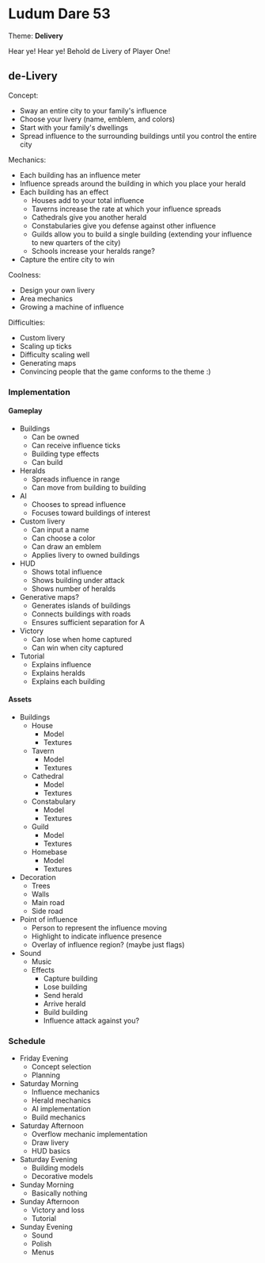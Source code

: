 # Ludum Dare 53

Theme: **Delivery**

Hear ye! Hear ye! Behold de Livery of Player One!

## de-Livery

Concept:
* Sway an entire city to your family's influence
* Choose your livery (name, emblem, and colors)
* Start with your family's dwellings
* Spread influence to the surrounding buildings until you control the entire city

Mechanics:
* Each building has an influence meter
* Influence spreads around the building in which you place your herald
* Each building has an effect
	- Houses add to your total influence
	- Taverns increase the rate at which your influence spreads
	- Cathedrals give you another herald
	- Constabularies give you defense against other influence
	- Guilds allow you to build a single building (extending your influence to new quarters of the city)
	- Schools increase your heralds range?
* Capture the entire city to win

Coolness:
* Design your own livery
* Area mechanics
* Growing a machine of influence

Difficulties:
* Custom livery
* Scaling up ticks
* Difficulty scaling well
* Generating maps
* Convincing people that the game conforms to the theme :)

### Implementation

#### Gameplay
* Buildings
	- Can be owned
	- Can receive influence ticks
	- Building type effects
	- Can build
* Heralds
	- Spreads influence in range
	- Can move from building to building
* AI
	- Chooses to spread influence
	- Focuses toward buildings of interest
* Custom livery
	- Can input a name
	- Can choose a color
	- Can draw an emblem
	- Applies livery to owned buildings
* HUD
	- Shows total influence
	- Shows building under attack
	- Shows number of heralds
* Generative maps?
	- Generates islands of buildings
	- Connects buildings with roads
	- Ensures sufficient separation for A
* Victory
	- Can lose when home captured
	- Can win when city captured
* Tutorial
	- Explains influence
	- Explains heralds
	- Explains each building


#### Assets
* Buildings
	- House
		* Model
		* Textures
	- Tavern
		* Model
		* Textures
	- Cathedral
		* Model
		* Textures
	- Constabulary
		* Model
		* Textures
	- Guild
		* Model
		* Textures
	- Homebase
		* Model
		* Textures
* Decoration
	- Trees
	- Walls
	- Main road
	- Side road
* Point of influence
	- Person to represent the influence moving
	- Highlight to indicate influence presence
	- Overlay of influence region? (maybe just flags)
* Sound
	- Music
	- Effects
		* Capture building
		* Lose building
		* Send herald
		* Arrive herald
		* Build building
		* Influence attack against you?

### Schedule

* Friday Evening
	- Concept selection
	- Planning
* Saturday Morning
	- Influence mechanics
	- Herald mechanics
	- AI implementation
	- Build mechanics
* Saturday Afternoon
	- Overflow mechanic implementation
	- Draw livery
	- HUD basics
* Saturday Evening
	- Building models
	- Decorative models
* Sunday Morning
	- Basically nothing
* Sunday Afternoon
	- Victory and loss
	- Tutorial
* Sunday Evening
	- Sound
	- Polish
	- Menus